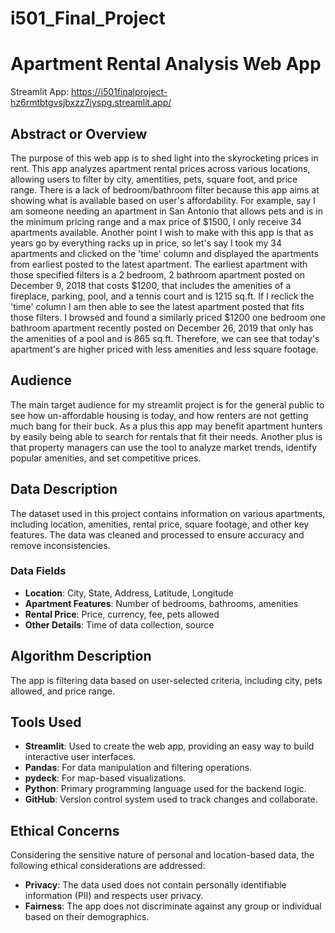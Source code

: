 # i501_Final_Project
# Apartment Rental Analysis Web App
Streamlit App: https://i501finalproject-hz6rmtbtgvsjbxzz7iyspg.streamlit.app/

## Abstract or Overview
The purpose of this web app is to shed light into the skyrocketing prices in rent. This app analyzes apartment rental prices across various locations, allowing users to filter by city, amentities, pets, square foot, and price range. There is a lack of bedroom/bathroom filter because this app aims at showing what is available based on user's affordability. For example, say I am someone needing an apartment in San Antonio that allows pets and is in the minimum pricing range and a max price of $1500, I only receive 34 apartments available. Another point I wish to make with this app is that as years go by everything racks up in price, so let's say I took my 34 apartments and clicked on the 'time' column and displayed the apartments from earliest posted to the latest apartment. The earliest apartment with those specified filters is a 2 bedroom, 2 bathroom apartment posted on December 9, 2018 that costs $1200, that includes the amenities of a fireplace, parking, pool, and a tennis court and is 1215 sq.ft. If I reclick the 'time' column I am then able to see the latest apartment posted that fits those filters. I browsed and found a similarly priced $1200 one bedroom one bathroom apartment recently posted on December 26, 2019 that only has the amenities of a pool and is 865 sq.ft. Therefore, we can see that today's apartment's are higher priced with less amenities and less square footage. 



## Audience
The main target audience for my streamlit project is for the general public to see how un-affordable housing is today, and how renters are not getting much bang for their buck. As a plus this app may benefit apartment hunters by easily being able to search for rentals that fit their needs. Another plus is that property managers can use the tool to analyze market trends, identify popular amenities, and set competitive prices.

## Data Description
The dataset used in this project contains information on various apartments, including location, amenities, rental price, square footage, and other key features. The data was cleaned and processed to ensure accuracy and remove inconsistencies.

### Data Fields
- **Location**: City, State, Address, Latitude, Longitude
- **Apartment Features**: Number of bedrooms, bathrooms, amenities
- **Rental Price**: Price, currency, fee, pets allowed
- **Other Details**: Time of data collection, source

## Algorithm Description
The app is filtering data based on user-selected criteria, including city, pets allowed, and price range. 

## Tools Used
- **Streamlit**: Used to create the web app, providing an easy way to build interactive user interfaces.
- **Pandas**: For data manipulation and filtering operations.
- **pydeck**: For map-based visualizations.
- **Python**: Primary programming language used for the backend logic.
- **GitHub**: Version control system used to track changes and collaborate.

## Ethical Concerns
Considering the sensitive nature of personal and location-based data, the following ethical considerations are addressed:
- **Privacy**: The data used does not contain personally identifiable information (PII) and respects user privacy.
- **Fairness**: The app does not discriminate against any group or individual based on their demographics.

